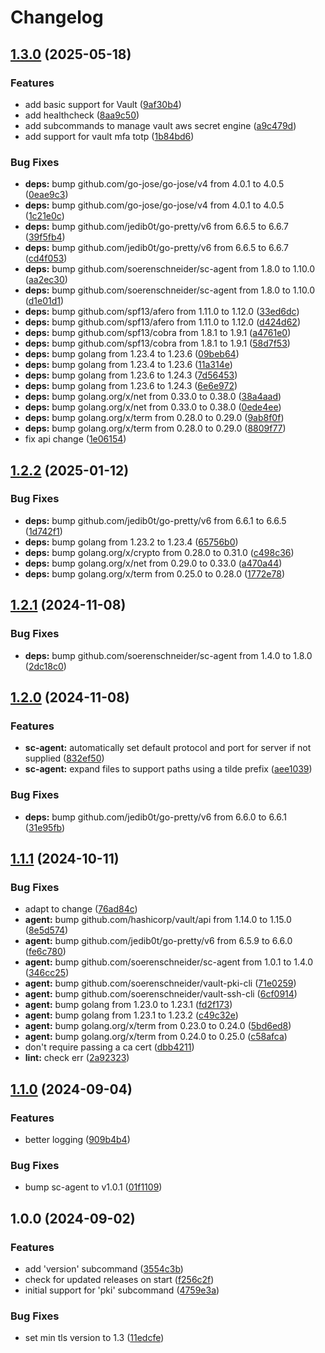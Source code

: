 # Changelog

## [1.3.0](https://github.com/soerenschneider/sc/compare/v1.2.2...v1.3.0) (2025-05-18)


### Features

* add basic support for Vault ([9af30b4](https://github.com/soerenschneider/sc/commit/9af30b4815490885f3a4756d564d00ec7588779a))
* add healthcheck ([8aa9c50](https://github.com/soerenschneider/sc/commit/8aa9c5091622c0c30190c8c4a32f266e8402dc20))
* add subcommands to manage vault aws secret engine ([a9c479d](https://github.com/soerenschneider/sc/commit/a9c479de71b951181ba5e0f55e831e735674dc9f))
* add support for vault mfa totp ([1b84bd6](https://github.com/soerenschneider/sc/commit/1b84bd6ac3f3f1f3974c62f21bb2771f375e6daf))


### Bug Fixes

* **deps:** bump github.com/go-jose/go-jose/v4 from 4.0.1 to 4.0.5 ([0eae9c3](https://github.com/soerenschneider/sc/commit/0eae9c3450ed55aac1359fe3836d16f2620d23e2))
* **deps:** bump github.com/go-jose/go-jose/v4 from 4.0.1 to 4.0.5 ([1c21e0c](https://github.com/soerenschneider/sc/commit/1c21e0cac496bdb5fa1f4bbd56b2a4536ae291ff))
* **deps:** bump github.com/jedib0t/go-pretty/v6 from 6.6.5 to 6.6.7 ([39f5fb4](https://github.com/soerenschneider/sc/commit/39f5fb4431dd0a24f2a786a5015a1570226918ea))
* **deps:** bump github.com/jedib0t/go-pretty/v6 from 6.6.5 to 6.6.7 ([cd4f053](https://github.com/soerenschneider/sc/commit/cd4f0538191deee953b18f97d8a945cf9bf844c1))
* **deps:** bump github.com/soerenschneider/sc-agent from 1.8.0 to 1.10.0 ([aa2ec30](https://github.com/soerenschneider/sc/commit/aa2ec300f6ff68ded03114bf6ccad640edb76913))
* **deps:** bump github.com/soerenschneider/sc-agent from 1.8.0 to 1.10.0 ([d1e01d1](https://github.com/soerenschneider/sc/commit/d1e01d103879d0488ed87c2c102af902d7bd6d57))
* **deps:** bump github.com/spf13/afero from 1.11.0 to 1.12.0 ([33ed6dc](https://github.com/soerenschneider/sc/commit/33ed6dc50879ff5de1f67a7fe8b59e0187b432c8))
* **deps:** bump github.com/spf13/afero from 1.11.0 to 1.12.0 ([d424d62](https://github.com/soerenschneider/sc/commit/d424d62566034337bfe391f2bf0486d323c6034e))
* **deps:** bump github.com/spf13/cobra from 1.8.1 to 1.9.1 ([a4761e0](https://github.com/soerenschneider/sc/commit/a4761e08c5bc8fdc69fe3ec60951fac76f5e214a))
* **deps:** bump github.com/spf13/cobra from 1.8.1 to 1.9.1 ([58d7f53](https://github.com/soerenschneider/sc/commit/58d7f53e64ea3dba82a21102ec720e8d0fc0de8b))
* **deps:** bump golang from 1.23.4 to 1.23.6 ([09beb64](https://github.com/soerenschneider/sc/commit/09beb64f3e49bc8bf891f2f52e0655eac86bd54e))
* **deps:** bump golang from 1.23.4 to 1.23.6 ([11a314e](https://github.com/soerenschneider/sc/commit/11a314e40fb9cfda78f2602224c9a193fa0d0459))
* **deps:** bump golang from 1.23.6 to 1.24.3 ([7d56453](https://github.com/soerenschneider/sc/commit/7d56453f607a7130f4d7bfc55e1ce9b6fe7d26f7))
* **deps:** bump golang from 1.23.6 to 1.24.3 ([6e6e972](https://github.com/soerenschneider/sc/commit/6e6e972a666f2e45bc598f0621f97e5f9bd564ae))
* **deps:** bump golang.org/x/net from 0.33.0 to 0.38.0 ([38a4aad](https://github.com/soerenschneider/sc/commit/38a4aad5857ffd56431a7aa35eb5b67a733bb473))
* **deps:** bump golang.org/x/net from 0.33.0 to 0.38.0 ([0ede4ee](https://github.com/soerenschneider/sc/commit/0ede4ee64a9b384e1dffc1fcfe96341d8133facf))
* **deps:** bump golang.org/x/term from 0.28.0 to 0.29.0 ([9ab8f0f](https://github.com/soerenschneider/sc/commit/9ab8f0f95fd22d3641f9dda0cc53e8b3078a0cd7))
* **deps:** bump golang.org/x/term from 0.28.0 to 0.29.0 ([8809f77](https://github.com/soerenschneider/sc/commit/8809f7702e41ff3fc0ef1ae3464c9a5b0fa64695))
* fix api change ([1e06154](https://github.com/soerenschneider/sc/commit/1e061544b77c82f22bc9a54a7a1babbd572908d8))

## [1.2.2](https://github.com/soerenschneider/sc/compare/v1.2.1...v1.2.2) (2025-01-12)


### Bug Fixes

* **deps:** bump github.com/jedib0t/go-pretty/v6 from 6.6.1 to 6.6.5 ([1d742f1](https://github.com/soerenschneider/sc/commit/1d742f17f091718a337c5424afa99cbe58662123))
* **deps:** bump golang from 1.23.2 to 1.23.4 ([65756b0](https://github.com/soerenschneider/sc/commit/65756b04a7be6be2f98130996c81b0116dde98df))
* **deps:** bump golang.org/x/crypto from 0.28.0 to 0.31.0 ([c498c36](https://github.com/soerenschneider/sc/commit/c498c361ed6f1fff872517888c2e917b4c782ec4))
* **deps:** bump golang.org/x/net from 0.29.0 to 0.33.0 ([a470a44](https://github.com/soerenschneider/sc/commit/a470a44e51b6544d4459e1ff9aae95436d48be4c))
* **deps:** bump golang.org/x/term from 0.25.0 to 0.28.0 ([1772e78](https://github.com/soerenschneider/sc/commit/1772e78fcdf0e34ee442f9b76e8187c8231f44dc))

## [1.2.1](https://github.com/soerenschneider/sc/compare/v1.2.0...v1.2.1) (2024-11-08)


### Bug Fixes

* **deps:** bump github.com/soerenschneider/sc-agent from 1.4.0 to 1.8.0 ([2dc18c0](https://github.com/soerenschneider/sc/commit/2dc18c086b2bea1eaa83ff2b658e981647df7fbd))

## [1.2.0](https://github.com/soerenschneider/sc/compare/v1.1.1...v1.2.0) (2024-11-08)


### Features

* **sc-agent:** automatically set default protocol and port for server if not supplied ([832ef50](https://github.com/soerenschneider/sc/commit/832ef5060edea755ff5822112c631a17bff8b2b3))
* **sc-agent:** expand files to support paths using a tilde prefix ([aee1039](https://github.com/soerenschneider/sc/commit/aee10396ae972998f54928f8dbb72d9edb2ca5de))


### Bug Fixes

* **deps:** bump github.com/jedib0t/go-pretty/v6 from 6.6.0 to 6.6.1 ([31e95fb](https://github.com/soerenschneider/sc/commit/31e95fb15c9aeedc48a9099f27afb99692cf6053))

## [1.1.1](https://github.com/soerenschneider/sc/compare/v1.1.0...v1.1.1) (2024-10-11)


### Bug Fixes

* adapt to change ([76ad84c](https://github.com/soerenschneider/sc/commit/76ad84c00c665f4fdb09c38c89cd63ffbd0b8f02))
* **agent:** bump github.com/hashicorp/vault/api from 1.14.0 to 1.15.0 ([8e5d574](https://github.com/soerenschneider/sc/commit/8e5d5746665a00b89b568344e12d1d6e4d2f2046))
* **agent:** bump github.com/jedib0t/go-pretty/v6 from 6.5.9 to 6.6.0 ([fe6c780](https://github.com/soerenschneider/sc/commit/fe6c7803d183eab049f60e30567efdd3eaed6b8d))
* **agent:** bump github.com/soerenschneider/sc-agent from 1.0.1 to 1.4.0 ([346cc25](https://github.com/soerenschneider/sc/commit/346cc252f02fa5b17a2759980c2bb557e1841be6))
* **agent:** bump github.com/soerenschneider/vault-pki-cli ([71e0259](https://github.com/soerenschneider/sc/commit/71e025920c45b56c80963f56b66490c7d012a8b8))
* **agent:** bump github.com/soerenschneider/vault-ssh-cli ([6cf0914](https://github.com/soerenschneider/sc/commit/6cf0914d7e95c4c51a128cdbb7e0f066b2e661f9))
* **agent:** bump golang from 1.23.0 to 1.23.1 ([fd2f173](https://github.com/soerenschneider/sc/commit/fd2f1736c741941208f6db909d0c213e9021048f))
* **agent:** bump golang from 1.23.1 to 1.23.2 ([c49c32e](https://github.com/soerenschneider/sc/commit/c49c32efda644dd25fa47dfe69896cfa6516b7ae))
* **agent:** bump golang.org/x/term from 0.23.0 to 0.24.0 ([5bd6ed8](https://github.com/soerenschneider/sc/commit/5bd6ed838ccbc991f2591f99d11a8e1cdb6e653b))
* **agent:** bump golang.org/x/term from 0.24.0 to 0.25.0 ([c58afca](https://github.com/soerenschneider/sc/commit/c58afca5c38dbd9b571c5b9737f6e78dfb4e7d7b))
* don't require passing a ca cert ([dbb4211](https://github.com/soerenschneider/sc/commit/dbb42116ab03540b670ca794a5a1fafc85b1015e))
* **lint:** check err ([2a92323](https://github.com/soerenschneider/sc/commit/2a9232397d77c3058bb536420c2a0c72b832b712))

## [1.1.0](https://github.com/soerenschneider/sc/compare/v1.0.0...v1.1.0) (2024-09-04)


### Features

* better logging ([909b4b4](https://github.com/soerenschneider/sc/commit/909b4b4235a226953cb388bc3a7300cafc5f518b))


### Bug Fixes

* bump sc-agent to v1.0.1 ([01f1109](https://github.com/soerenschneider/sc/commit/01f11090802f7ac8a2829ee36b7808c196387093))

## 1.0.0 (2024-09-02)


### Features

* add 'version' subcommand ([3554c3b](https://github.com/soerenschneider/sc/commit/3554c3b11ce64e66ff821cd53a2ff5ba6abdd427))
* check for updated releases on start ([f256c2f](https://github.com/soerenschneider/sc/commit/f256c2f44ec675610a8316681ca7db15fef1787c))
* initial support for 'pki' subcommand ([4759e3a](https://github.com/soerenschneider/sc/commit/4759e3a1fa82d1d5cb17fce9e0b0845f287c81ac))


### Bug Fixes

* set min tls version to 1.3 ([11edcfe](https://github.com/soerenschneider/sc/commit/11edcfe616dc69a58474d08481601124aae5f676))
